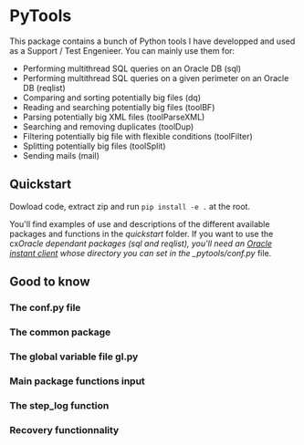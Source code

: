 # PyTools

This package contains a bunch of Python tools I have developped and used as a Support / Test Engenieer.
You can mainly use them for:

- Performing multithread SQL queries on an Oracle DB (sql)
- Performing multithread SQL queries on a given perimeter on an Oracle DB (reqlist)
- Comparing and sorting potentially big files (dq)
- Reading and searching potentially big files (toolBF)
- Parsing potentially big XML files (toolParseXML)
- Searching and removing duplicates (toolDup)
- Filtering potentially big file with flexible conditions (toolFilter)
- Splitting potentially big files (toolSplit)
- Sending mails (mail)

## Quickstart

Dowload code, extract zip and run `pip install -e .` at the root.

You'll find examples of use and descriptions of the different available packages and functions in the _quickstart_ folder.
If you want to use the cx*Oracle dependant packages (sql and reqlist), you'll need an [Oracle instant client](https://www.oracle.com/uk/database/technologies/instant-client/downloads.html) whose directory you can set in the \_pytools/conf.py* file.

## Good to know

### The conf.py file

### The common package

### The global variable file gl.py

### Main package functions input

### The step_log function

### Recovery functionnality
